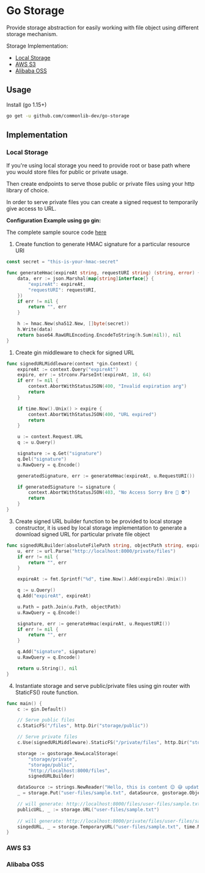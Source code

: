 # Go Storage

Provide storage abstraction for easily working with file object using different storage mechanism.

Storage Implementation:
- [Local Storage](#local-storage)
- [AWS S3](#aws-s3)
- [Alibaba OSS](#alibaba-oss)

## Usage

Install (go 1.15+)
```sh
go get -u github.com/commonlib-dev/go-storage
```

## Implementation

### Local Storage

If you're using local storage you need to provide root or base path where you would store files for public or private usage.

Then create endpoints to 
serve those public or private files using your http library of choice.

In order to serve private files you can create a signed request to temporarily give access to URL.

**Configuration Example using go gin:**

The complete sample source code [here](https://github.com/abdularis/go-storage-sample)

1. Create function to generate HMAC signature for a particular resource URI
```go
const secret = "this-is-your-hmac-secret"

func generateHmac(expireAt string, requestURI string) (string, error) {
	data, err := json.Marshal(map[string]interface{} {
		"expireAt": expireAt,
		"requestURI": requestURI,
	})
	if err != nil {
		return "", err
	}

	h := hmac.New(sha512.New, []byte(secret))
	h.Write(data)
	return base64.RawURLEncoding.EncodeToString(h.Sum(nil)), nil
}
```

1. Create gin middleware to check for signed URL
```go
func signedURLMiddleware(context *gin.Context) {
	expireAt := context.Query("expireAt")
	expire, err := strconv.ParseInt(expireAt, 10, 64)
	if err != nil {
		context.AbortWithStatusJSON(400, "Invalid expiration arg")
		return
	}

	if time.Now().Unix() > expire {
		context.AbortWithStatusJSON(400, "URL expired")
		return
	}

	u := context.Request.URL
	q := u.Query()

	signature := q.Get("signature")
	q.Del("signature")
	u.RawQuery = q.Encode()

	generatedSignature, err := generateHmac(expireAt, u.RequestURI())

	if generatedSignature != signature {
		context.AbortWithStatusJSON(403, "No Access Sorry Bre 🤚 ⛔")
		return
	}
}
```

3. Create signed URL builder function to be provided to local storage constructor, it is used by local storage implementation
to generate a download signed URL for particular private file object
```go
func signedURLBuilder(absoluteFilePath string, objectPath string, expireIn time.Duration) (string, error) {
	u, err := url.Parse("http://localhost:8000/private/files")
	if err != nil {
		return "", err
	}

	expireAt := fmt.Sprintf("%d", time.Now().Add(expireIn).Unix())

	q := u.Query()
	q.Add("expireAt", expireAt)

	u.Path = path.Join(u.Path, objectPath)
	u.RawQuery = q.Encode()

	signature, err := generateHmac(expireAt, u.RequestURI())
	if err != nil {
		return "", err
	}

	q.Add("signature", signature)
	u.RawQuery = q.Encode()

	return u.String(), nil
}
```

4. Instantiate storage and serve public/private files using gin router with StaticFS() route function.
```go
func main() {
	c := gin.Default()

	// Serve public files
	c.StaticFS("/files", http.Dir("storage/public"))

	// Serve private files
	c.Use(signedURLMiddleware).StaticFS("/private/files", http.Dir("storage/private"))

	storage := gostorage.NewLocalStorage(
		"storage/private",
		"storage/public",
		"http://localhost:8000/files",
		signedURLBuilder)

	dataSource := strings.NewReader("Hello, this is content 😊 😅 updated")
	_ = storage.Put("user-files/sample.txt", dataSource, gostorage.ObjectPublicRead)

	// will generate: http://localhost:8000/files/user-files/sample.txt
	publicURL, _ := storage.URL("user-files/sample.txt")
	
	// will generate: http://localhost:8000/private/files/user-files/sample.txt?expireAt=1619449697&signature=JB9d6dFOPhVLzp83EIkws2UGWMQqvnTnMGXDVY9HTZKb92TpI7K2UeocO4xgxQyhBtgeFfVMfz-NCjBB3Aeuxw
	singedURL, _ = storage.TemporaryURL("user-files/sample.txt", time.Minute)
}
```

### AWS S3

### Alibaba OSS
